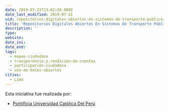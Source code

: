 ```yaml
---
date: 2019-07-21T23:02:24.000Z
date_last_modified: 2019-07-21
uid: repositorios-digitales-abiertos-en-sistemas-de-transporte-publico-para-promocion-del-acceso-a-informacion-y-transparencia
title: 'Repositorios Digitales Abiertos En Sistemas De Transporte Público Para Promoción Del Acceso A Información Y Transparencia'
description: ''
type: 
website: 
date_ini: 
date_end: 
tags:
  - mapeo-ciudadano
  - transparencia-y-rendicion-de-cuentas
  - participación-ciudadana
  - uso-de-datos-abiertos
cities: 
  - Lima
---
```


Esta iniciativa fue realizada por:

- [Pontificia Universidad Católica Del Perú](/organizaciones/pontificia-universidad-catolica-del-peru)
